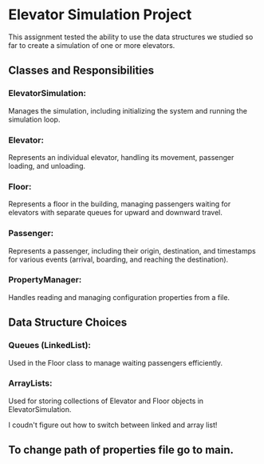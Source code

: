 # Elevator Simulation Project
This assignment tested the ability to use the data structures we studied so far to create a simulation of one or more elevators.

## Classes and Responsibilities
### ElevatorSimulation:
Manages the simulation, including initializing the system and running the simulation loop.
### Elevator:
Represents an individual elevator, handling its movement, passenger loading, and unloading.
### Floor:
Represents a floor in the building, managing passengers waiting for elevators with separate queues for upward and downward travel.
### Passenger:
Represents a passenger, including their origin, destination, and timestamps for various events (arrival, boarding, and reaching the destination).
### PropertyManager:
Handles reading and managing configuration properties from a file.

## Data Structure Choices
### Queues (LinkedList): 
Used in the Floor class to manage waiting passengers efficiently.
### ArrayLists: 
Used for storing collections of Elevator and Floor objects in ElevatorSimulation.

I coudn't figure out how to switch between linked and array list!

## To change path of properties file go to main.
